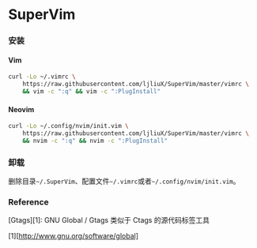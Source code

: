 # SuperVim

### 安装

#### Vim

```sh
curl -Lo ~/.vimrc \
	https://raw.githubusercontent.com/ljliuX/SuperVim/master/vimrc \
	&& vim -c ":q" && vim -c ":PlugInstall"
```

#### Neovim

```sh
curl -Lo ~/.config/nvim/init.vim \
	https://raw.githubusercontent.com/ljliuX/SuperVim/master/vimrc \
	&& nvim -c ":q" && nvim -c ":PlugInstall"
```

### 卸载

删除目录`~/.SuperVim`、配置文件`~/.vimrc`或者`~/.config/nvim/init.vim`。

### Reference

[Gtags][1]: GNU Global / Gtags 类似于 Ctags 的源代码标签工具

[1][http://www.gnu.org/software/global]
